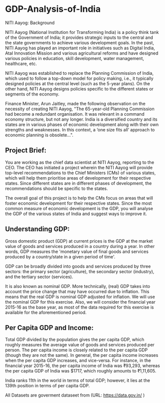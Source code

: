 # GDP-Analysis-of-India

NITI Aayog: Background

NITI Aayog (National Institution for Transforming India) is a policy think tank of the Government of India; 
it provides strategic inputs to the central and the state governments to achieve various development goals. 
In the past, NITI Aayog has played an important role in initiatives such as Digital India, Atal Innovation Mission 
and various agricultural reforms and have designed various policies in education, skill development, water management, 
healthcare, etc. 
 
NITI Aayog was established to replace the Planning Commission of India, which used to follow a top-down model for policy making, i.e., it typically designed policies at the central level (such as the 5-year plans). On the other hand, NITI Aayog designs policies specific to the different states or segments of the economy.
 
Finance Minister, Arun Jaitley, made the following observation on the necessity of creating NITI Aayog, 
"The 65-year-old Planning Commission had become a redundant organisation. It was relevant in a command economy structure,
but not any longer. India is a diversified country and its states are in various phases of economic development along with 
their own strengths and weaknesses. In this context, a ‘one size fits all’ approach to economic planning is obsolete...".
 
## Project Brief:

You are working as the chief data scientist at NITI Aayog, reporting to the CEO. The CEO has initiated a project wherein the NITI Aayog will provide top-level recommendations to the Chief Ministers (CMs) of various states, which will help them prioritise areas of development for their respective states. Since different states are in different phases of development, the recommendations should be specific to the states.
 
The overall goal of this project is to help the CMs focus on areas that will foster economic development for their respective states. Since the most common measure of economic development is the GDP, you will analyse the GDP of the various states of India and suggest ways to improve it.
 
## Understanding GDP:

Gross domestic product (GDP) at current prices is the GDP at the market value of goods and services produced in a country during a year. In other words, GDP measures the 'monetary value of final goods and services produced by a country/state in a given period of time'.
 
GDP can be broadly divided into goods and services produced by three sectors: the primary sector (agriculture), the secondary sector (industry), and the tertiary sector (services).
 
It is also known as nominal GDP. More technically, (real) GDP takes into account the price change that may have occurred due to inflation. This means that the real GDP is nominal GDP adjusted for inflation. We will use the nominal GDP for this exercise. Also, we will consider the financial year 2015-16 as the base year, as most of the data required for this exercise is available for the aforementioned period.
 
## Per Capita GDP and Income:

Total GDP divided by the population gives the per capita GDP, which roughly measures the average value of goods and services produced per person. The per capita income is closely related to the per capita GDP (though they are not the same). In general, the per capita income increases when the per capita GDP increases, and vice-versa. For instance, in the financial year 2015-16, the per capita income of India was ₹93,293, whereas the per capita GDP of India was $1717, which roughly amounts to ₹1,11,605. 
 
India ranks 11th in the world in terms of total GDP; however, it lies at the 139th position in terms of per capita GDP.

All Datasets are goverment dataseet from (URL: https://data.gov.in/ )

